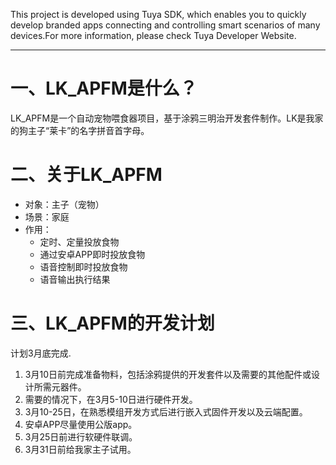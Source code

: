 This project is developed using Tuya SDK, which enables you to quickly develop branded apps connecting and controlling smart scenarios of many devices.For more information, please check Tuya Developer Website.
___
# 一、LK_APFM是什么？
LK_APFM是一个自动宠物喂食器项目，基于涂鸦三明治开发套件制作。LK是我家的狗主子“莱卡”的名字拼音首字母。
# 二、关于LK_APFM
- 对象：主子（宠物）
- 场景：家庭
- 作用：
  - 定时、定量投放食物
  - 通过安卓APP即时投放食物
  - 语音控制即时投放食物
  - 语音输出执行结果
# 三、LK_APFM的开发计划
计划3月底完成.
1. 3月10日前完成准备物料，包括涂鸦提供的开发套件以及需要的其他配件或设计所需元器件。
2. 需要的情况下，在3月5-10日进行硬件开发。
3. 3月10-25日，在熟悉模组开发方式后进行嵌入式固件开发以及云端配置。
4. 安卓APP尽量使用公版app。
5. 3月25日前进行软硬件联调。
6. 3月31日前给我家主子试用。
